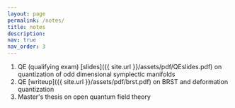 ```yaml
---
layout: page
permalink: /notes/
title: notes
description:
nav: true
nav_order: 3
---
```


1. QE (qualifying exam) [slides]({{ site.url }}/assets/pdf/QEslides.pdf) on quantization of odd dimensional symplectic manifolds
2. QE [writeup]({{ site.url }}/assets/pdf/brst.pdf) on BRST and deformation quantization 
3. Master's thesis on open quantum field theory 
